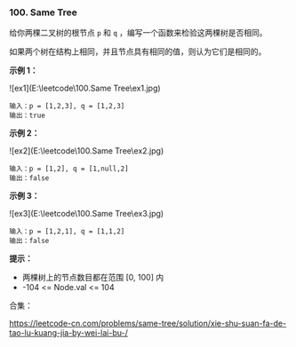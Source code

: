 ### 100. Same Tree

给你两棵二叉树的根节点 `p` 和 `q` ，编写一个函数来检验这两棵树是否相同。

如果两个树在结构上相同，并且节点具有相同的值，则认为它们是相同的。

**示例 1：**

![ex1](E:\leetcode\100.Same Tree\ex1.jpg)

```
输入：p = [1,2,3], q = [1,2,3]
输出：true
```

**示例 2：**

![ex2](E:\leetcode\100.Same Tree\ex2.jpg)

```
输入：p = [1,2], q = [1,null,2]
输出：false
```

**示例 3：**

![ex3](E:\leetcode\100.Same Tree\ex3.jpg)

```
输入：p = [1,2,1], q = [1,1,2]
输出：false
```

**提示：**

- 两棵树上的节点数目都在范围 [0, 100] 内
- -104 <= Node.val <= 104



合集：

https://leetcode-cn.com/problems/same-tree/solution/xie-shu-suan-fa-de-tao-lu-kuang-jia-by-wei-lai-bu-/